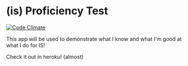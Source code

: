 (is) Proficiency Test
===================
[![Code Climate](https://codeclimate.com/repos/54ad61326956804af8003315/badges/8d5c078f876e0fd60583/gpa.svg)](https://codeclimate.com/repos/54ad61326956804af8003315/feed)

This app will be used to demonstrate what I know and what I'm good at what I do for IS!

Check it out in heroku! (almost)
